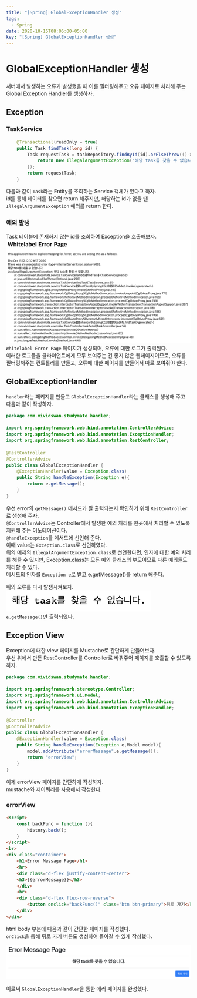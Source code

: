 ```yaml
---
title: "[Spring] GlobalExceptionHandler 생성"
tags:
  - Spring
date: 2020-10-15T08:06:00-05:00
key: "[Spring] GlobalExceptionHandler 생성"
---
```


# GlobalExceptionHandler 생성

서버에서 발생하는 오류가 발생했을 때 이를 필터링해주고 오류 페이지로 처리해 주는 Global Exception Handler를 생성하자.<br>

<!--more-->

## Exception

### TaskService

```java
    @Transactional(readOnly = true)
    public Task findTask(long id) {
        Task requestTask = taskRepository.findById(id).orElseThrow(()->{
            return new IllegalArgumentException("해당 task를 찾을 수 없습니다.");
        });
        return requestTask;
    }
```

다음과 같이 `Task`라는 Entity를 조회하는 Service 객체가 있다고 하자.<br>
id를 통해 데이터를 찾으면 return 해주지만, 해당하는 id가 없을 땐 `IllegalArgumentException` 예외를 return 한다.<br>

### 예외 발생

Task 테이블에 존재하지 않는 id를 조회하여 Exception을 호출해보자.<br>
![1](/assets/images/201015-1.png)<br>
`Whitelabel Error Page` 페이지가 생성되며, 오류에 대한 로그가 출력된다.<br>
이러한 로그들을 클라이언트에게 모두 보여주는 건 좋지 않은 웹페이지이므로, 오류를 필터링해주는 컨트롤러를 만들고, 오류에 대한 페이지를 만들어서 따로 보여줘야 한다.<br>

## GlobalExceptionHandler

`handler`라는 패키지를 만들고 `GlobalExceptionHandler`라는 클래스를 생성해 주고 다음과 같이 작성하자.<br>

```java
package com.vividswan.studymate.handler;

import org.springframework.web.bind.annotation.ControllerAdvice;
import org.springframework.web.bind.annotation.ExceptionHandler;
import org.springframework.web.bind.annotation.RestController;

@RestController
@ControllerAdvice
public class GlobalExceptionHandler {
    @ExceptionHandler(value = Exception.class)
    public String handleException(Exception e){
        return e.getMessage();
    }
}
```
우선 error의 `getMessage()` 메서드가 잘 출력되는지 확인하기 위해 `RestController`로 생성해 주자.<br>
`@ControllerAdvice`는 Controller에서 발생한 예외 처리를 한곳에서 처리할 수 있도록 지원해 주는 어노테이션이다.<br>
`@handleException`를 메서드에 선언해 준다.<br>
이때 value는 `Exception.class`로 선언하였다.<br>
위의 예제의 `IllegalArgumentException.class`로 선언한다면, 인자에 대한 예외 처리를 해줄 수 있지만, Exception.class는 모든 예외 클래스의 부모이므로 다른 예외들도 처리할 수 있다.<br>
메서드의 인자를 `Exception e`로 받고 e.getMessage()를 return 해준다.<br>

위의 오류를 다시 발생시켜보자.<br>
![2](/assets/images/201015-2.png)<br>
`e.getMessage()`만 출력되었다.<br>

## Exception View

Exception에 대한 view 페이지를 Mustache로 간단하게 만들어보자.<br>
우선 위에서 만든 RestController를 Controller로 바꿔주어 페이지를 호출할 수 있도록 하자.<br>

```java
package com.vividswan.studymate.handler;

import org.springframework.stereotype.Controller;
import org.springframework.ui.Model;
import org.springframework.web.bind.annotation.ControllerAdvice;
import org.springframework.web.bind.annotation.ExceptionHandler;

@Controller
@ControllerAdvice
public class GlobalExceptionHandler {
    @ExceptionHandler(value = Exception.class)
    public String handleException(Exception e,Model model){
        model.addAttribute("errorMessage",e.getMessage());
        return "errorView";
    }
}
```
이제 errorView 페이지를 간단하게 작성하자.<br>
mustache와 제이쿼리를 사용해서 작성한다.<br>

### errorView

```html
<script>
    const backFunc = function (){
        history.back();
    }
</script>
<br>
<div class="container">
    <h1>Error Message Page</h1>
    <hr>
    <div class="d-flex justify-content-center">
    <h3>{{errorMessage}}</h3>
    </div>
    <hr>
    <div class="d-flex flex-row-reverse">
        <button onclick="backFunc()" class="btn btn-primary">뒤로 가기</button>
    </div>
</div>
```
html body 부분에 다음과 같이 간단한 페이지를 작성했다.<br>
`onClick`을 통해 뒤로 가기 버튼도 생성하여 돌아갈 수 있게 작성했다.<br>

![3](/assets/images/201015-3.png)<br>

이로써 `GlobalExceptionHandler`을 통한 에러 페이지를 완성했다.<br>